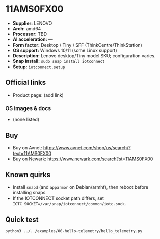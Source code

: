 # 11AMS0FX00

- **Supplier:** LENOVO
- **Arch:** amd64
- **Processor:** TBD
- **AI acceleration:** —
- **Form factor:** Desktop / Tiny / SFF (ThinkCentre/ThinkStation)
- **OS support:** Windows 10/11 (some Linux support)
- **Description:** Lenovo desktop/Tiny model SKU; configuration varies.
- **Snap install:** `sudo snap install iotconnect`
- **Setup:** `iotconnect.setup`

## Official links
- Product page: (add link)

### OS images & docs
- (none listed)

## Buy
- Buy on Avnet: https://www.avnet.com/shop/us/search/?text=11AMS0FX00
- Buy on Newark: https://www.newark.com/search?st=11AMS0FX00

## Known quirks
- Install `snapd` (and `apparmor` on Debian/armhf), then reboot before installing snaps.
- If the IOTCONNECT socket path differs, set `IOTC_SOCKET=/var/snap/iotconnect/common/iotc.sock`.

## Quick test
```bash
python3 ../../examples/00-hello-telemetry/hello_telemetry.py
```
